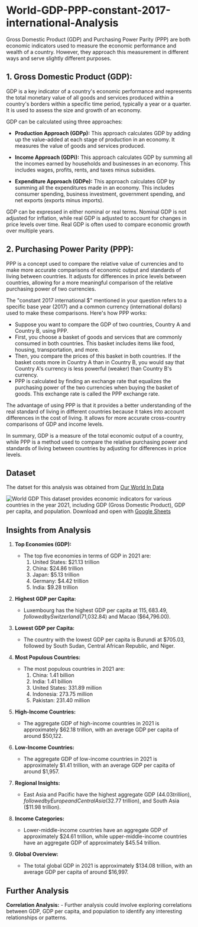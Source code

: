 # World-GDP-PPP-constant-2017-international-Analysis
Gross Domestic Product (GDP) and Purchasing Power Parity (PPP) are both economic indicators used to measure the economic performance and wealth of a country. However, they approach this measurement in different ways and serve slightly different purposes.

## 1. **Gross Domestic Product (GDP):**
   
   GDP is a key indicator of a country's economic performance and represents the total monetary value of all goods and services produced within a country's borders within a specific time period, typically a year or a quarter. It is used to assess the size and growth of an economy.

   GDP can be calculated using three approaches:

   - **Production Approach (GDPp):** This approach calculates GDP by adding up the value-added at each stage of production in an economy. It measures the value of goods and services produced.

   - **Income Approach (GDPi):** This approach calculates GDP by summing all the incomes earned by households and businesses in an economy. This includes wages, profits, rents, and taxes minus subsidies.

   - **Expenditure Approach (GDPe):** This approach calculates GDP by summing all the expenditures made in an economy. This includes consumer spending, business investment, government spending, and net exports (exports minus imports).

   GDP can be expressed in either nominal or real terms. Nominal GDP is not adjusted for inflation, while real GDP is adjusted to account for changes in price levels over time. Real GDP is often used to compare economic growth over multiple years.

## 2. **Purchasing Power Parity (PPP):**

   PPP is a concept used to compare the relative value of currencies and to make more accurate comparisons of economic output and standards of living between countries. It adjusts for differences in price levels between countries, allowing for a more meaningful comparison of the relative purchasing power of two currencies.

   The "constant 2017 international $" mentioned in your question refers to a specific base year (2017) and a common currency (international dollars) used to make these comparisons. Here's how PPP works:

   - Suppose you want to compare the GDP of two countries, Country A and Country B, using PPP.
   - First, you choose a basket of goods and services that are commonly consumed in both countries. This basket includes items like food, housing, transportation, and more.
   - Then, you compare the prices of this basket in both countries. If the basket costs more in Country A than in Country B, you would say that Country A's currency is less powerful (weaker) than Country B's currency.
   - PPP is calculated by finding an exchange rate that equalizes the purchasing power of the two currencies when buying the basket of goods. This exchange rate is called the PPP exchange rate.

   The advantage of using PPP is that it provides a better understanding of the real standard of living in different countries because it takes into account differences in the cost of living. It allows for more accurate cross-country comparisons of GDP and income levels.

In summary, GDP is a measure of the total economic output of a country, while PPP is a method used to compare the relative purchasing power and standards of living between countries by adjusting for differences in price levels.

## Dataset
The datset for this analysis was obtained from [Our World In Data](https://ourworldindata.org/grapher/national-gdp-wb?tab=table&time=earliest..2021&region=Africa)

![World GDP](https://github.com/Lordleomax/World-GDP-PPP-constant-2017-international-Analysis/assets/131598329/13f15851-1e86-4162-9fd6-149336cfb543)
This dataset provides economic indicators for various countries in the year 2021, including GDP (Gross Domestic Product), GDP per capita, and population. 
Download and open with [Google Sheets](https://docs.google.com/spreadsheets/d/189gnPIRsdgf_ZjcbIaZjtvkmEkvGMK1-v6XOmjTBj7g/edit#gid=1755523509)

## Insights from Analysis

1. **Top Economies (GDP):**
   - The top five economies in terms of GDP in 2021 are:
     1. United States: $21.13 trillion
     2. China: $24.86 trillion
     3. Japan: $5.13 trillion
     4. Germany: $4.42 trillion
     5. India: $9.28 trillion

2. **Highest GDP per Capita:**
   - Luxembourg has the highest GDP per capita at $115,683.49, followed by Switzerland ($71,032.84) and Macao ($64,796.00).

3. **Lowest GDP per Capita:**
   - The country with the lowest GDP per capita is Burundi at $705.03, followed by South Sudan, Central African Republic, and Niger.

4. **Most Populous Countries:**
   - The most populous countries in 2021 are:
     1. China: 1.41 billion
     2. India: 1.41 billion
     3. United States: 331.89 million
     4. Indonesia: 273.75 million
     5. Pakistan: 231.40 million

5. **High-Income Countries:**
   - The aggregate GDP of high-income countries in 2021 is approximately $62.18 trillion, with an average GDP per capita of around $50,122.

6. **Low-Income Countries:**
   - The aggregate GDP of low-income countries in 2021 is approximately $1.41 trillion, with an average GDP per capita of around $1,957.

7. **Regional Insights:**
   - East Asia and Pacific have the highest aggregate GDP ($44.03 trillion), followed by Europe and Central Asia ($32.77 trillion), and South Asia ($11.98 trillion).

8. **Income Categories:**
   - Lower-middle-income countries have an aggregate GDP of approximately $24.61 trillion, while upper-middle-income countries have an aggregate GDP of approximately $45.54 trillion.

9. **Global Overview:**
   - The total global GDP in 2021 is approximately $134.08 trillion, with an average GDP per capita of around $16,997.

 ## Further Analysis
 **Correlation Analysis:**
    - Further analysis could involve exploring correlations between GDP, GDP per capita, and population to identify any interesting relationships or patterns.




